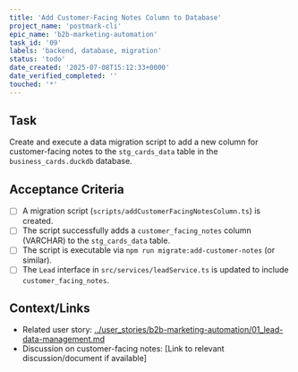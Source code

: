 ```yaml
---
title: 'Add Customer-Facing Notes Column to Database'
project_name: 'postmark-cli'
epic_name: 'b2b-marketing-automation'
task_id: '09'
labels: 'backend, database, migration'
status: 'todo'
date_created: '2025-07-08T15:12:33+0000'
date_verified_completed: ''
touched: '*'
---
```


## Task

Create and execute a data migration script to add a new column for customer-facing notes to the `stg_cards_data` table in the `business_cards.duckdb` database.

## Acceptance Criteria

- [ ] A migration script (`scripts/addCustomerFacingNotesColumn.ts`) is created.
- [ ] The script successfully adds a `customer_facing_notes` column (VARCHAR) to the `stg_cards_data` table.
- [ ] The script is executable via `npm run migrate:add-customer-notes` (or similar).
- [ ] The `Lead` interface in `src/services/leadService.ts` is updated to include `customer_facing_notes`.

## Context/Links

- Related user story: [../user_stories/b2b-marketing-automation/01_lead-data-management.md](./../user_stories/b2b-marketing-automation/01_lead-data-management.md)
- Discussion on customer-facing notes: [Link to relevant discussion/document if available]
